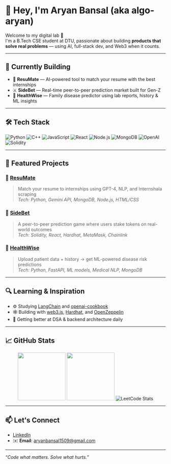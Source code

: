 # 👋 Hey, I'm Aryan Bansal (aka algo-aryan)

Welcome to my digital lab 🧪  
I'm a B.Tech CSE student at DTU, passionate about building **products that solve real problems** — using AI, full-stack dev, and Web3 when it counts.

---

## 🧠 Currently Building

- 🤖 **ResuMate** — AI-powered tool to match your resume with the best internships  
- ⚔️ **SideBet** — Real-time peer-to-peer prediction market built for Gen-Z  
- 🧬 **HealthWise** — Family disease predictor using lab reports, history & ML insights

---

## 🛠️ Tech Stack

![Python](https://img.shields.io/badge/Python-3776AB?style=flat&logo=python&logoColor=white)
![C++](https://img.shields.io/badge/C++-00599C?style=flat&logo=c%2b%2b&logoColor=white)
![JavaScript](https://img.shields.io/badge/JavaScript-F7DF1E?style=flat&logo=javascript&logoColor=black)
![React](https://img.shields.io/badge/React-20232A?style=flat&logo=react&logoColor=61DAFB)
![Node.js](https://img.shields.io/badge/Node.js-339933?style=flat&logo=nodedotjs&logoColor=white)
![MongoDB](https://img.shields.io/badge/MongoDB-4EA94B?style=flat&logo=mongodb&logoColor=white)
![OpenAI](https://img.shields.io/badge/OpenAI-412991?style=flat&logo=openai&logoColor=white)
![Solidity](https://img.shields.io/badge/Solidity-363636?style=flat&logo=solidity&logoColor=white)

---

## 🚀 Featured Projects

### 🔹 [ResuMate](https://github.com/algo-aryan/resumate)  
> Match your resume to internships using GPT-4, NLP, and Internshala scraping  
> _Tech: Python, Gemini API, MongoDB, Node.js, HTML/CSS_

### 🔹 [SideBet](https://github.com/algo-aryan/sidebet-project)  
> A peer-to-peer prediction game where users stake tokens on real-world outcomes  
> _Tech: Solidity, React, Hardhat, MetaMask, Chainlink_

### 🔹 [HealthWise](https://github.com/algo-aryan/healthwise)  
> Upload patient data + history → get ML-powered disease risk predictions  
> _Tech: Python, FastAPI, ML models, Medical NLP, MongoDB_

---

## 🔍 Learning & Inspiration

- ⚙️ Studying [LangChain](https://github.com/langchain-ai/langchain) and [openai-cookbook](https://github.com/openai/openai-cookbook)
- 🕸️ Building with [web3.js](https://github.com/ChainSafe/web3.js), [Hardhat](https://github.com/NomicFoundation/hardhat), and [OpenZeppelin](https://github.com/OpenZeppelin/openzeppelin-contracts)
- 🌱 Getting better at DSA & backend architecture daily

---

## 📈 GitHub Stats

<p align="center">
  <img src="https://github-readme-stats.vercel.app/api?username=algo-aryan&show_icons=true&theme=tokyonight" height="150"/>
  <img src="https://github-readme-stats.vercel.app/api/top-langs/?username=algo-aryan&layout=compact&theme=tokyonight" height="150"/>
  <img src="https://leetcard.jacoblin.cool/algo_aryan?theme=dark&font=Consolas&ext=contest" alt="LeetCode Stats" />
</p>

---

## 📫 Let's Connect

- [LinkedIn](https://www.linkedin.com/in/aryanbansal1509/)
- ✉️ **Email**: aryanbansal1509@gmail.com

---

_“Code what matters. Solve what hurts.”_
